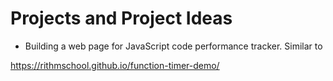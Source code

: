 # Projects and Project Ideas

- Building a web page for JavaScript code performance tracker. Similar to

https://rithmschool.github.io/function-timer-demo/
